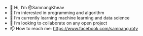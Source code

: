- 👋 Hi, I’m @SamnangKheav
- 👀 I’m interested in programming and algorithm
- 🌱 I’m currently learning machine learning and data science
- 💞️ I’m looking to collaborate on any open project
- 📫 How to reach me: https://www.facebook.com/samnang.roty

<!---
SamnangKheav/SamnangKheav is a ✨ special ✨ repository because its `README.md` (this file) appears on your GitHub profile.
You can click the Preview link to take a look at your changes.
--->
